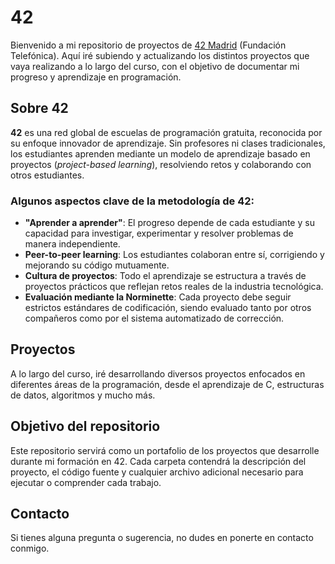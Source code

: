 # 42

Bienvenido a mi repositorio de proyectos de [42 Madrid](https://www.42madrid.com/) (Fundación Telefónica). Aquí iré subiendo y actualizando los distintos proyectos que vaya realizando a lo largo del curso, con el objetivo de documentar mi progreso y aprendizaje en programación.

## Sobre 42

**42** es una red global de escuelas de programación gratuita, reconocida por su enfoque innovador de aprendizaje. Sin profesores ni clases tradicionales, los estudiantes aprenden mediante un modelo de aprendizaje basado en proyectos (*project-based learning*), resolviendo retos y colaborando con otros estudiantes.

### Algunos aspectos clave de la metodología de 42:

- **"Aprender a aprender"**: El progreso depende de cada estudiante y su capacidad para investigar, experimentar y resolver problemas de manera independiente.
- **Peer-to-peer learning**: Los estudiantes colaboran entre sí, corrigiendo y mejorando su código mutuamente.
- **Cultura de proyectos**: Todo el aprendizaje se estructura a través de proyectos prácticos que reflejan retos reales de la industria tecnológica.
- **Evaluación mediante la Norminette**: Cada proyecto debe seguir estrictos estándares de codificación, siendo evaluado tanto por otros compañeros como por el sistema automatizado de corrección.

## Proyectos

A lo largo del curso, iré desarrollando diversos proyectos enfocados en diferentes áreas de la programación, desde el aprendizaje de C, estructuras de datos, algoritmos y mucho más.

## Objetivo del repositorio

Este repositorio servirá como un portafolio de los proyectos que desarrolle durante mi formación en 42. Cada carpeta contendrá la descripción del proyecto, el código fuente y cualquier archivo adicional necesario para ejecutar o comprender cada trabajo.

## Contacto

Si tienes alguna pregunta o sugerencia, no dudes en ponerte en contacto conmigo.
